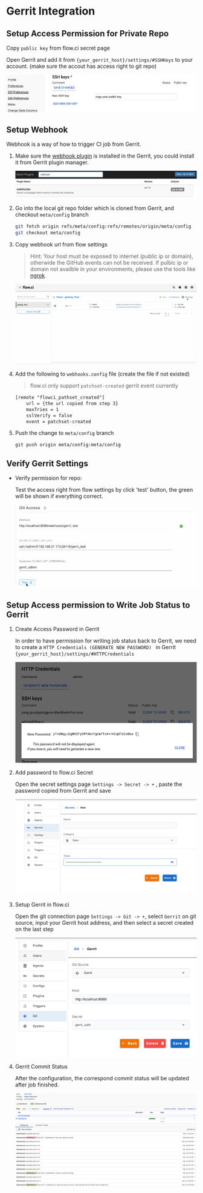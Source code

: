 # Gerrit Integration

## Setup Access Permission for Private Repo

Copy `public key` from flow.ci secret page

Open Gerrit and add it from `{your_gerrit_host}/settings/#SSHKeys` to your account. (make sure the accout has access right to git repo)

![setup_deploy_key](../../_images/git/gerrit_setup_ssh_key.png)

## Setup Webhook

Webhook is a way of how to trigger CI job from Gerrit.

1. Make sure the [webhook plugin](https://gerrit.googlesource.com/plugins/webhooks/) is installed in the Gerrit, you could install it from Gerrit plugin manager.

    ![webhook plugin](../../_images/git/gerrit_webhook_plugin.png)


2. Go into the local git repo folder which is cloned from Gerrit, and checkout `meta/config` branch

    ```bash
    git fetch origin refs/meta/config:refs/remotes/origin/meta/config
    git checkout meta/config
    ```

3. Copy webhook url from flow settings
    > Hint: Your host must be exposed to internet (public ip or domain), otherwide the GitHub events can not be received.
    > If pulbic ip or domain not availble in your environments, please use the tools like [ngrok](https://ngrok.com/).  

   ![webhook settings](../../_images/git/select_webhook_url.gif)



4. Add the following to `webhooks.config` file (create the file if not existed)

    > flow.ci only support `patchset-created` gerrit event currently

    ```
    [remote "flowci_pathset_created"]
        url = {the url copied from step 3}
        maxTries = 1
        sslVerify = false
        event = patchset-created
    ```

5. Push the change to `meta/config` branch

    ```
    git push origin meta/config:meta/config
    ```


## Verify Gerrit Settings

- Verify permission for repo:

  Test the access right from flow settings by click 'test' button, the green will be shown if everything correct.
  
  ![test](../../_images/git/gerrit_test_config.gif)


## Setup Access permission to Write Job Status to Gerrit

1. Create Access Password in Gerrit

    In order to have permission for writing job status back to Gerrit, we need to create a `HTTP Credentials (GENERATE NEW PASSWORD) ` in Gerrit `{your_gerrit_host}/settings/#HTTPCredentials`

    ![token](../../_images/git/gerrit_create_access_pw.png)

2. Add password to flow.ci Secret

    Open the secret settings page `Settings -> Secret -> +` , paste the password copied from Gerrit and save

    ![add token](../../_images/git/add_token.png)

3. Setup Gerrit in flow.ci

    Open the git connection page `Settings -> Git -> +`, select `Gerrit` on git source, input your Gerrit host address, and then select a secret created on the last step

    ![link](../../_images/git/gerrit_add_link.png)

4. Gerrit Commit Status

    After the configuration, the correspond commit status will be updated after job finished.

    ![commit status](../../_images/git/gerrit_commit_status.png)
